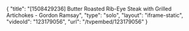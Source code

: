 {
    "title": "[1508429236] Butter Roasted Rib-Eye Steak with Grilled Artichokes - Gordon Ramsay",
    "type": "solo",
    "layout": "iframe-static",
    "videoId": "123179056",
    "url": "\/tvpembed\/123179056"
}